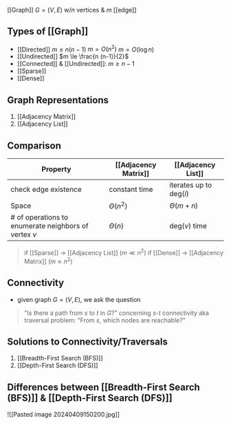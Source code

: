 [[Graph]] $G = (V,E)$ w/$n$ vertices & $m$ [[edge]] 

## Types of [[Graph]]
- [[Directed]]
	$m\le n(n-1)$ 
		$m = O(n^2)$ 
		$m = O(\log n)$ 
- [[Undirected]]
	$m \le \frac{n (n-1)}{2}$
- [[Connected]]
	& [[Undirected]]: $m \ge n-1$ 
- [[Sparse]]
- [[Dense]]

## Graph Representations
1) [[Adjacency Matrix]]
2) [[Adjacency List]] 

## Comparison
| **Property**                                         | [[Adjacency Matrix]] | [[Adjacency List]]             |
| ---------------------------------------------------- | -------------------- | ------------------------------ |
| check edge existence                                 | constant time        | iterates up to $\text{deg}(i)$ |
| Space                                                | $\Theta(n^2)$        | $\Theta(m+n)$                  |
| # of operations to enumerate neighbors of vertex $v$ | $\Theta(n)$          | $\text{deg}(v)$ time           |
>if [[Sparse]] $\rightarrow$ [[Adjacency List]] ($m \ll n^2$)
>if [[Dense]] $\rightarrow$ [[Adjacency Matrix]] ($m \approx n^2$)


## Connectivity
- given graph $G = (V,E)$, we ask the question
>"Is there a path from $s$ to $t$ in $G$?"
>	concerning $s$-$t$ connectivity 
>	aka traversal problem: "From $s$, which nodes are reachable?"


## Solutions to Connectivity/Traversals
1) [[Breadth-First Search (BFS)]] 
2) [[Depth-First Search (DFS)]] 

## Differences between [[Breadth-First Search (BFS)]] & [[Depth-First Search (DFS)]] 
![[Pasted image 20240409150200.jpg]]

